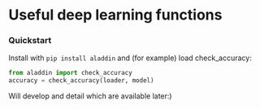 # Useful deep learning functions

### Quickstart

Install with `pip install aladdin` and (for example) load check_accuracy:
```python
from aladdin import check_accuracy
accuracy = check_accuracy(loader, model)
```

Will develop and detail which are available later:)